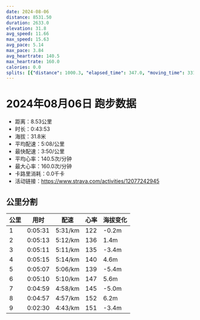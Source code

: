 ```yaml
---
date: 2024-08-06
distance: 8531.50
duration: 2633.0
elevation: 31.8
avg_speed: 11.66
max_speed: 15.63
avg_pace: 5.14
max_pace: 3.84
avg_heartrate: 140.5
max_heartrate: 160.0
calories: 0.0
splits: [{"distance": 1000.3, "elapsed_time": 347.0, "moving_time": 331.0, "average_speed": 3.02, "pace": 5.518774834437085, "average_heartrate": 122.03323262839879, "elevation_difference": -0.2, "split_number": 1}, {"distance": 1000.9, "elapsed_time": 313.0, "moving_time": 313.0, "average_speed": 3.2, "pace": 5.208343749999999, "average_heartrate": 136.78274760383385, "elevation_difference": 1.4, "split_number": 2}, {"distance": 999.3, "elapsed_time": 311.0, "moving_time": 311.0, "average_speed": 3.21, "pace": 5.192118380062305, "average_heartrate": 135.78064516129032, "elevation_difference": -3.4, "split_number": 3}, {"distance": 1000.5, "elapsed_time": 315.0, "moving_time": 315.0, "average_speed": 3.18, "pace": 5.241100628930817, "average_heartrate": 140.2952380952381, "elevation_difference": 4.6, "split_number": 4}, {"distance": 1001.7, "elapsed_time": 307.0, "moving_time": 307.0, "average_speed": 3.26, "pace": 5.112484662576687, "average_heartrate": 139.73941368078175, "elevation_difference": -5.4, "split_number": 5}, {"distance": 997.3, "elapsed_time": 310.0, "moving_time": 310.0, "average_speed": 3.22, "pace": 5.175993788819875, "average_heartrate": 147.43548387096774, "elevation_difference": 5.6, "split_number": 6}, {"distance": 1002.5, "elapsed_time": 299.0, "moving_time": 299.0, "average_speed": 3.35, "pace": 4.975134328358209, "average_heartrate": 145.68456375838926, "elevation_difference": -5.0, "split_number": 7}, {"distance": 999.2, "elapsed_time": 297.0, "moving_time": 297.0, "average_speed": 3.36, "pace": 4.960327380952381, "average_heartrate": 152.74747474747474, "elevation_difference": 6.2, "split_number": 8}, {"distance": 529.8, "elapsed_time": 154.0, "moving_time": 150.0, "average_speed": 3.53, "pace": 4.721444759206799, "average_heartrate": 151.66, "elevation_difference": -3.4, "split_number": 9}]
---
```


# 2024年08月06日 跑步数据

- 距离：8.53公里
- 时长：0:43:53
- 海拔：31.8米
- 平均配速：5:08/公里
- 最快配速：3:50/公里
- 平均心率：140.5次/分钟
- 最大心率：160.0次/分钟
- 卡路里消耗：0.0千卡
- 活动链接：https://www.strava.com/activities/12077242945

## 公里分割

| 公里 | 用时 | 配速 | 心率 | 海拔变化 |
|------|------|------|------|------|
| 1 | 0:05:31 | 5:31/km | 122 | -0.2m |
| 2 | 0:05:13 | 5:12/km | 136 | 1.4m |
| 3 | 0:05:11 | 5:11/km | 135 | -3.4m |
| 4 | 0:05:15 | 5:14/km | 140 | 4.6m |
| 5 | 0:05:07 | 5:06/km | 139 | -5.4m |
| 6 | 0:05:10 | 5:10/km | 147 | 5.6m |
| 7 | 0:04:59 | 4:58/km | 145 | -5.0m |
| 8 | 0:04:57 | 4:57/km | 152 | 6.2m |
| 9 | 0:02:30 | 4:43/km | 151 | -3.4m |

